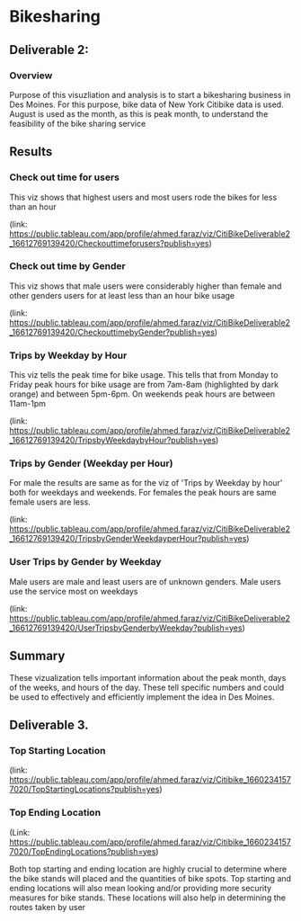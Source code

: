 # Bikesharing

## Deliverable 2: 
### Overview 
Purpose of this visuzliation and analysis is to start a bikesharing business in Des Moines. For this purpose, bike data of New York Citibike data is used. 
August is used as the month, as this is peak month, to understand the feasibility of the bike sharing service 

## Results

### Check out time for users

This viz shows that highest users and most users rode the bikes for less than an hour

(link: https://public.tableau.com/app/profile/ahmed.faraz/viz/CitiBikeDeliverable2_16612769139420/Checkouttimeforusers?publish=yes)

### Check out time by Gender

This viz shows that male users were considerably higher than female and other genders users for at least less than an hour bike usage

(link: https://public.tableau.com/app/profile/ahmed.faraz/viz/CitiBikeDeliverable2_16612769139420/CheckouttimebyGender?publish=yes)

### Trips by Weekday by Hour
This viz tells the peak time for bike usage. This tells that from Monday to Friday peak hours for bike usage are from 7am-8am (highlighted by dark orange) and between 5pm-6pm. On weekends peak hours are between 11am-1pm 

(link: https://public.tableau.com/app/profile/ahmed.faraz/viz/CitiBikeDeliverable2_16612769139420/TripsbyWeekdaybyHour?publish=yes)

### Trips by Gender (Weekday per Hour)

For male the results are same as for the viz of 'Trips by Weekday by hour' both for weekdays and weekends. For females the peak hours are same female users are less.

(link: https://public.tableau.com/app/profile/ahmed.faraz/viz/CitiBikeDeliverable2_16612769139420/TripsbyGenderWeekdayperHour?publish=yes)

### User Trips by Gender by Weekday

Male users are male and least users are of unknown genders. 
Male users use the service most on weekdays 

(link: https://public.tableau.com/app/profile/ahmed.faraz/viz/CitiBikeDeliverable2_16612769139420/UserTripsbyGenderbyWeekday?publish=yes)

## Summary
These vizualization tells important information about the peak month, days of the weeks, and hours of the day.
These tell specific numbers and could be used to effectively and efficiently implement the idea in Des Moines. 



## Deliverable 3.


### Top Starting Location 

(link: https://public.tableau.com/app/profile/ahmed.faraz/viz/Citibike_16602341577020/TopStartingLocations?publish=yes) 

### Top Ending Location

(Link: https://public.tableau.com/app/profile/ahmed.faraz/viz/Citibike_16602341577020/TopEndingLocations?publish=yes) 

Both top starting and ending location are highly crucial to determine where the bike stands will placed and the quantities of bike spots. 
Top starting and ending locations will also mean looking and/or providing more security measures for bike stands. 
These locations will also help in determining the routes taken by user
